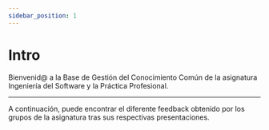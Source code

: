 ```yaml
---
sidebar_position: 1
---
```


#  Intro

Bienvenid@ a la Base de Gestión del Conocimiento Común de la asignatura Ingeniería del Software y la Práctica Profesional.
****
A continuación, puede encontrar el diferente feedback obtenido por los grupos de la asignatura tras sus respectivas presentaciones.